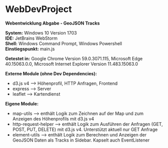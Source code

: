 # WebDevProject

**Webentwicklung Abgabe - GeoJSON Tracks**

**System:** Windows 10 Version 1703   
**IDE:** JetBrains WebStorm   
**Shell:** Windows Command Prompt, Windows Powershell   
**Einstiegspunkt:** main.js   

**Getestet in:** Google Chrome Version 59.0.3071.115, Microsoft Edge 40.15063.0.0, Microsoft Internet Explorer Version 11.483.15063.0   

**Externe Module (ohne Dev Dependencies):**   
 * d3.js v4 --> Höhenprofil, HTTP Anfragen, Frontend 
 * express --> Server    
 * leaflet --> Kartendienst   
 
 **Eigene Module:**   
 * map-utils --> enthält Logik zum Zeichnen auf der Map und zum Anzeigen des Höhenprofils mit d3.js v4    
 * http-request-helper --> enthält Logik zum Ausführen der Anfragen (GET, POST, PUT, DELETE) mit d3.js v4. Unterstützt aktuell nur GET Anfrage    
 * element-utils --> enthält Logik zum Berechnen und Anzeigen der GeoJSON Daten als Tracks in Sidebar. Kapselt auch EventListener   
  
